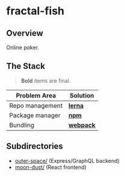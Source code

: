 # fractal-fish

## Overview

Online poker.

## The Stack

> **Bold** items are final.

| Problem Area    | Solution                                          |
| --------------- | ------------------------------------------------- |
| Repo management | **[lerna](https://github.com/lerna/lerna)**       |
| Package manager | **[npm](https://github.com/npm/cli)**             |
| Bundling        | **[webpack](https://github.com/webpack/webpack)** |

## Subdirectories

- [outer-space/](./outer-space/) (Express/GraphQL backend)
- [moon-dust/](./moon-dust/) (React frontend)
